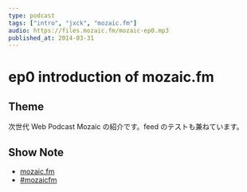 ```yaml
---
type: podcast
tags: ["intro", "jxck", "mozaic.fm"]
audio: https://files.mozaic.fm/mozaic-ep0.mp3
published_at: 2014-03-31
---
```


# ep0 introduction of mozaic.fm

## Theme

次世代 Web Podcast Mozaic の紹介です。feed のテストも兼ねています。

## Show Note

- [mozaic.fm](https://mozaic.fm)
- [#mozaicfm](https://twitter.com/search?q=mozaicfm&src=hash)
